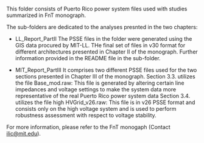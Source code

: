 This folder consists of Puerto Rico power system files used with studies summarized in FnT monograph. 

The sub-folders are dedicated to the analyses presnted in the two chapters:
- LL_Report_PartII
The PSSE files in the folder were generated using the GIS data procured by MIT-LL. 
THe final set of files in v30 format for different architectures presented in Chapter II of the monograph. 
Further information provided in the README file in the sub-folder.


- MIT_Report_PartIII
It comprises two different PSSE files used for the two sections presented in Chapter III of the monograph. 
Section 3.3. utilizes the file Base_mod.raw: This file is generated by altering certain line impedances and voltage settings to make the system data more representative of the real Puerto Rico power system data
Section 3.4. utilizes the file high HVGrid_v26.raw: This file is in v26 PSSE format and consists only on the high voltage system and is used to perform robustness assessment with respect to voltage stability. 

For more information, please refer to the FnT monogaph (Contact ilic@mit.edu). 

